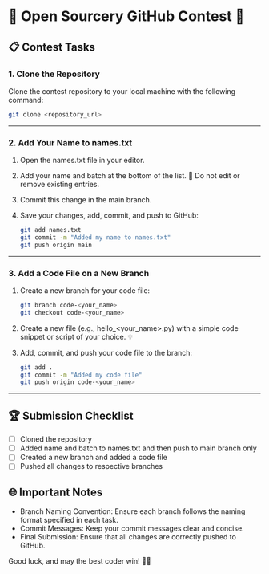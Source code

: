 # 🌟 Open Sourcery GitHub Contest 🌟


## 📋 Contest Tasks

### 1. Clone the Repository
Clone the contest repository to your local machine with the following command:

```bash
git clone <repository_url>
```

---

### 2. Add Your Name to names.txt

1. Open the names.txt file in your editor.
2. Add your name and batch at the bottom of the list. 🚫 Do not edit or remove existing entries.
3. Commit this change in the main branch.

4. Save your changes, add, commit, and push to GitHub:

   ```bash
   git add names.txt
   git commit -m "Added my name to names.txt"
   git push origin main
   ```

---

### 3. Add a Code File on a New Branch

1. Create a new branch for your code file:

   ```bash
   git branch code-<your_name>
   git checkout code-<your_name>
   ```

2. Create a new file (e.g., hello_<your_name>.py) with a simple code snippet or script of your choice. 💡

3. Add, commit, and push your code file to the branch:

   ```bash
   git add .
   git commit -m "Added my code file"
   git push origin code-<your_name>
   ```

---

## 🏆 Submission Checklist
- [ ] Cloned the repository
- [ ] Added name and batch to names.txt and then push to main branch only
- [ ] Created a new branch and added a code file
- [ ] Pushed all changes to respective branches

## 🌐 Important Notes
- Branch Naming Convention: Ensure each branch follows the naming format specified in each task.
- Commit Messages: Keep your commit messages clear and concise.
- Final Submission: Ensure that all changes are correctly pushed to GitHub. 

Good luck, and may the best coder win! 🥇✨
